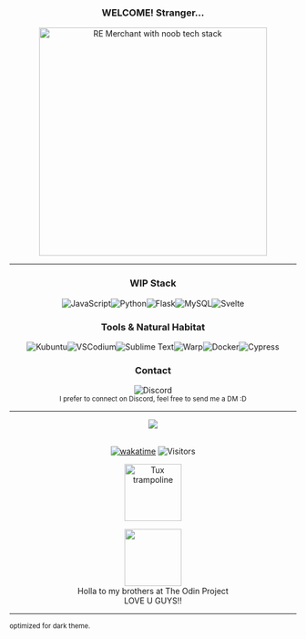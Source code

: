 <div align="center">

  ### WELCOME! Stranger...
  <img src="https://i.ibb.co/99PcscnG/Merchant-re4.png" alt="RE Merchant with noob tech stack" height="400px"/>
</div>

---

<div align="center">


### WIP Stack
  ![JavaScript](https://img.shields.io/badge/javascript-%23323330.svg?style=for-the-badge&logo=javascript&logoColor=%23F7DF1E)![Python](https://img.shields.io/badge/python-3670A0?style=for-the-badge&logo=python&logoColor=ffdd54)![Flask](https://img.shields.io/badge/flask-%23000.svg?style=for-the-badge&logo=flask&logoColor=white)![MySQL](https://img.shields.io/badge/mysql-4479A1.svg?style=for-the-badge&logo=mysql&logoColor=white)![Svelte](https://img.shields.io/badge/svelte-%23f1413d.svg?style=for-the-badge&logo=svelte&logoColor=white)
  
</div>

<div align="center">
  
### Tools & Natural Habitat
  ![Kubuntu](https://img.shields.io/badge/Kubuntu-0077C4?style=for-the-badge&logo=Kubuntu&logoColor=white)![VSCodium](https://img.shields.io/badge/vscodium-%232F80ED?style=for-the-badge&logo=vscodium&logoColor=white&labelColor=%232F80ED)![Sublime Text](https://img.shields.io/badge/sublime_text-%23575757.svg?style=for-the-badge&logo=sublime-text&logoColor=important)![Warp](https://img.shields.io/badge/Warp-%2301A4FF?style=for-the-badge&logo=warp&logoColor=white&logoSize=auto&labelColor=%2301A4FF)![Docker](https://img.shields.io/badge/Docker-2496ED?style=for-the-badge&logo=docker&logoColor=white&labelColor=2496ED)![Cypress](https://img.shields.io/badge/Cypress-17202C?style=for-the-badge&logo=Cypress&logoColor=white)
  
</div>

<div align="center">

  ### Contact

  ![Discord](https://img.shields.io/badge/GabrielBarn-5865F2?logo=discord&logoColor=white&style=for-the-badge)<br>
  <small>I prefer to connect on Discord, feel free to send me a DM :D</small>
</div>

---

<div align="center">
  <img src="https://github-readme-activity-graph.vercel.app/graph?username=glovek08&bg_color=0000000&color=0066ff&line=2980b9&point=f58217&area_color=0066ff&area=true&hide_border=true" />
</div>

<br>

<div align="center">
  
 [![wakatime](https://wakatime.com/badge/user/63b20a4e-5b59-4d73-b9cb-b538e68137e5.svg)](https://wakatime.com/@63b20a4e-5b59-4d73-b9cb-b538e68137e5)
  ![Visitors](https://api.visitorbadge.io/api/visitors?path=https%3A%2F%2Fgithub.com%2Fglovek08&label=views&labelColor=%23d9e3f0&countColor=%23555555&style=flat&labelStyle=upper)
  
  <p>
    <img src="https://www.animatedimages.org/data/media/1618/animated-tux-image-0136.gif" alt="Tux trampoline" width="100px" />
  </p>
  <a href="https://theodinproject.com" target="_blank">
    <img height="100" src="https://cdn.statically.io/gh/TheOdinProject/curriculum/5f37d43908ef92499e95a9b90fc3cc291a95014c/html_css/project-sign-up-form/odin-lined.png"/>
  </a>
  <br>
  Holla to my brothers at The Odin Project<br>
  LOVE U GUYS!!
</div>

---




<small>optimized for dark theme.</small>
